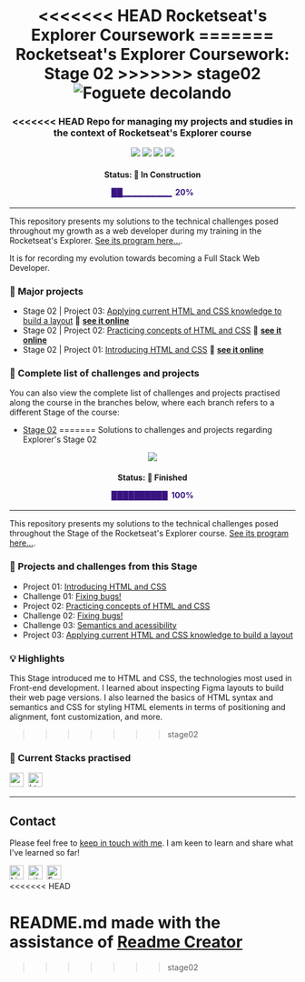 <h1 align="center">
<<<<<<< HEAD
	Rocketseat's Explorer Coursework
=======
	Rocketseat's Explorer Coursework: Stage 02
>>>>>>> stage02
        <img
        src="https://github.githubassets.com/images/icons/emoji/unicode/1f680.png"
        alt="Foguete decolando"
         />
</h1>

<h3 align="center">
<<<<<<< HEAD
	Repo for managing my projects and studies in the context of Rocketseat's Explorer course
</h3>

<p align="center">
	<img src="https://img.shields.io/github/last-commit/victorsgb/explorer?style=plastic"/>
	<img src="https://img.shields.io/github/repo-size/victorsgb/explorer?color=red&style=plastic"/>
       <img src="https://img.shields.io/github/languages/count/victorsgb/explorer?color=yellow&style=plastic">
       <img src="https://img.shields.io/github/languages/top/victorsgb/explorer?style=plastic">
</p>
<h4 align="center">
	Status: 🚧 In Construction
       <p style="color:#381480"> ██▁▁▁▁▁▁▁▁ &nbsp;20% </p>
</h4>

---
This repository presents my solutions to the technical challenges posed throughout my growth as a web developer during my training in the Rocketseat's Explorer. [See its program here...](https://www.rocketseat.com.br/explorer).

It is for recording my evolution towards becoming a Full Stack Web Developer.

### 📌 Major projects

- Stage 02 | Project 03: [Applying current HTML and CSS knowledge to build a layout](https://github.com/victorsgb/explorer/tree/stage02/layout_build/) 🔗 **[see it online](https://victorsgb.github.io/explorer/layout_build/)**
- Stage 02 | Project 02: [Practicing concepts of HTML and CSS](https://github.com/victorsgb/explorer/tree/stage02/project_02/) 🔗 **[see it online](https://victorsgb.github.io/explorer/project_02/)**
- Stage 02 | Project 01: [Introducing HTML and CSS](https://github.com/victorsgb/explorer/tree/stage02/project_01/) 🔗 **[see it online](https://victorsgb.github.io/explorer/project_01/)**

### 📌 Complete list of challenges and projects
You can also view the complete list of challenges and projects practised along the course in the branches below, where each branch refers to a different Stage of the course:
- [Stage 02](https://github.com/victorsgb/explorer/tree/stage02)
=======
	Solutions to challenges and projects regarding Explorer's Stage 02
</h3>

<p align="center">
	<img src="https://img.shields.io/github/last-commit/victorsgb/explorer/stage02?color=green?style=plastic"/>
</p>
<h4 align="center">
	Status: 🌱 Finished
       <p style="color:#381480"> ██████████ &nbsp;100% </p>
</h4>

---
This repository presents my solutions to the technical challenges posed throughout the Stage of the Rocketseat's Explorer course. [See its program here...](https://www.rocketseat.com.br/explorer).

### 📌 Projects and challenges from this Stage

- Project 01: [Introducing HTML and CSS](https://github.com/victorsgb/explorer/tree/stage02/project_01/)
- Challenge 01: [Fixing bugs!](https://github.com/victorsgb/explorer/tree/stage02/fixing_bugs_01/)
- Project 02: [Practicing concepts of HTML and CSS](https://github.com/victorsgb/explorer/tree/stage02/project_02/)
- Challenge 02: [Fixing bugs!](https://github.com/victorsgb/explorer/tree/stage02/fixing_bugs_02/)
- Challenge 03: [Semantics and acessibility](https://github.com/victorsgb/explorer/tree/stage02/acessibility/)
- Project 03: [Applying current HTML and CSS knowledge to build a layout](https://github.com/victorsgb/explorer/tree/stage02/layout_build/)

### 💡 Highlights
This Stage introduced me to HTML and CSS, the technologies most used in Front-end development. I learned about inspecting Figma layouts to build their web page versions. I also learned the basics of HTML syntax and semantics and CSS for styling HTML elements in terms of positioning and alignment, font customization, and more.
>>>>>>> stage02

### 📌 Current Stacks practised
<img src="https://img.shields.io/badge/Css3-05122A?style=flat&logo=css3" alt="css3 Badge" height="25">&nbsp;
<img src="https://img.shields.io/badge/Html5-05122A?style=flat&logo=html5" alt="html5 Badge" height="25">&nbsp;

---
## Contact
Please feel free to [keep in touch with me](https://www.linkedin.com/in/victorsgb/). I am keen to learn and share what I've learned so far!

<a href="https://www.linkedin.com/in/victorsgb" target="_blank"><img src="https://img.shields.io/badge/victorsgb-0077B5?style=flat&logo=linkedin&logoColor=white" alt="LinkedIn Badge" height="25"></a>&nbsp;
<a href="https://discordapp.com/users/651602304235077655" target="_blank"><img src="https://img.shields.io/badge/vitu%238828-05122A?style=flat&logo=discord" alt="vitu#8828" height="25"></a>&nbsp;
<a href="mailto:victorsgb" target="_blank"><img src="https://img.shields.io/badge/victorsgb-D14836?style=flat&logo=gmail&logoColor=white" alt="Email Badge" height="25"></a>&nbsp;
<br clear="left"/>
<<<<<<< HEAD

README.md made with the assistance of [Readme Creator](https://readmecreator.herokuapp.com/)
=======
>>>>>>> stage02
